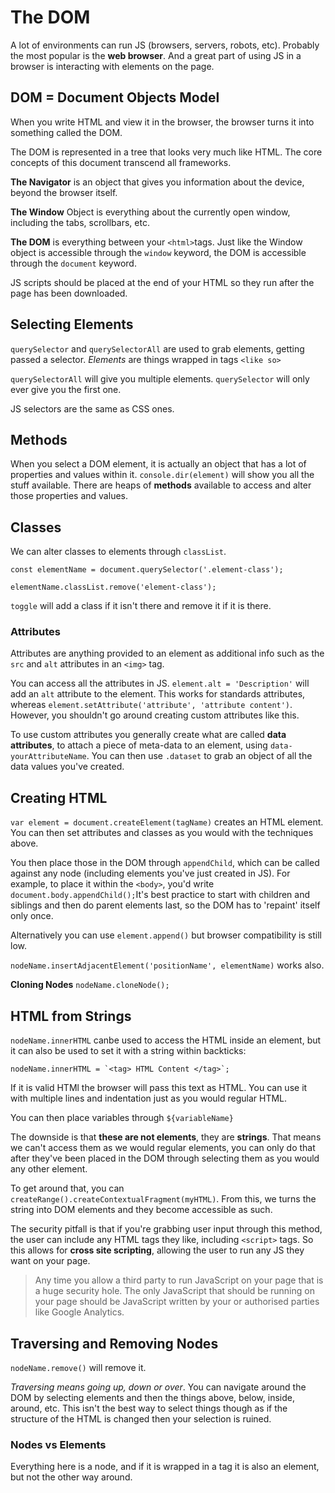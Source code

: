 # The DOM

A lot of environments can run JS (browsers, servers, robots, etc). Probably the most popular is the **web browser**. And a great part of using JS in a browser is interacting with elements on the page. 

## DOM = Document Objects Model
When you write HTML and view it in the browser, the browser turns it into something called the DOM.

The DOM is represented in a tree that looks very much like HTML. The core concepts of this document transcend all frameworks. 

**The Navigator** is an object that gives you information about the device, beyond the browser itself. 

**The Window** Object is
everything about the currently open window, including the tabs, scrollbars, etc. 

**The DOM** is everything between your `<html>`tags. Just like the Window object is accessible through the `window` keyword, the DOM is accessible through the `document` keyword. 

JS scripts should be placed at the end of your HTML so they run after the page has been downloaded.

## Selecting Elements

`querySelector` and `querySelectorAll` are used to grab elements, getting passed a selector. _Elements_ are things wrapped in tags `<like so>`

`querySelectorAll` will give you multiple elements. 
`querySelector` will only ever give you the first one.

JS selectors are the same as CSS ones. 

## Methods
When you select a DOM element, it is actually an object that has a lot of properties and values within it. `console.dir(element)` will show you all the stuff available.  There are heaps of **methods** available to access and alter those properties and values. 

## Classes

We can alter classes to elements through `classList`. 

````
const elementName = document.querySelector('.element-class');

elementName.classList.remove('element-class');
````
`toggle` will add a class if it isn't there and remove it if it is there. 

### Attributes

Attributes are anything provided to an element as additional info such as the `src` and `alt` attributes in an `<img>` tag. 

You can access all the attributes in JS. `element.alt = 'Description'` will add an `alt` attribute to the element. This works for standards attributes, whereas `element.setAttribute('attribute', 'attribute content')`. However, you shouldn't go around creating custom attributes like this. 

To use custom attributes you generally create what are called **data attributes**, to attach a piece of meta-data to an element, using `data-yourAttributeName`. You can then use `.dataset` to grab an object of all the data values you've created. 

## Creating HTML
`var element = document.createElement(tagName)` creates an HTML element. You can then set attributes and classes as you would with the techniques above. 

You then place those in the DOM through `appendChild`, which can be called against any node (including elements you've just created in JS). For example, to place it within the `<body>`, you'd write `document.body.appendChild();`It's best practice to start with children and siblings and then do parent elements last, so the DOM has to 'repaint' itself only once. 

Alternatively you can use `element.append()` but browser compatibility is still low. 

`nodeName.insertAdjacentElement('positionName', elementName)` works also. 

**Cloning Nodes** `nodeName.cloneNode();`

## HTML from Strings

`nodeName.innerHTML` canbe used to access the HTML inside an element, but it can also be used to set it with a string within backticks:
`````
nodeName.innerHTML = `<tag> HTML Content </tag>`;
`````
If it is valid HTMl the browser will pass this text as HTML. You can use it with multiple lines and indentation just as you would regular HTML. 

You can then place variables through `${variableName}`

The downside is that **these are not elements**, they are **strings**. That means we can't access them as we would regular elements, you can only do that after they've been placed in the DOM through selecting them as you would any other element. 

To get around that, you can `createRange().createContextualFragment(myHTML)`. From this, we turns the string into DOM elements and they become accessible as such. 

The security pitfall is that if you're grabbing user input through this method, the user can include any HTML tags they like, including `<script>` tags. So this allows for **cross site scripting**, allowing the user to run any JS they want on your page.

> Any time you allow a third party to run JavaScript on your page that is a huge security hole. The only JavaScript that should be running on your page should be JavaScript written by your or authorised parties like Google Analytics.

## Traversing and Removing Nodes
`nodeName.remove()` will remove it. 

_Traversing means going up, down or over_. You can navigate around the DOM by selecting elements and then the things above, below, inside, around, etc. This isn't the best way to select things though as if the structure of the HTML is changed then your selection is ruined. 

### Nodes vs Elements
Everything here is a node, and if it is wrapped in a tag it is also an element, but not the other way around. 





